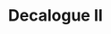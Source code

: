 ---
title: "Decalogue II"
year: 1989
rating: 4
stars: "★★★★"
rewatched: false
permalink: "decalogue-ii"
watched_on: 2023-07-25
---